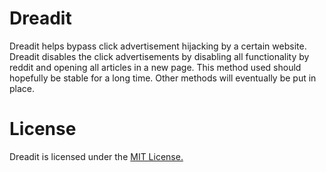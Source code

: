 # Dreadit

Dreadit helps bypass click advertisement hijacking by a certain website.
Dreadit disables the click advertisements by disabling all functionality by reddit and opening all articles in a new page. This method used should hopefully be stable for a long time. Other methods will eventually be put in place.

# License

Dreadit is licensed under the [MIT License.](LICENSE)
